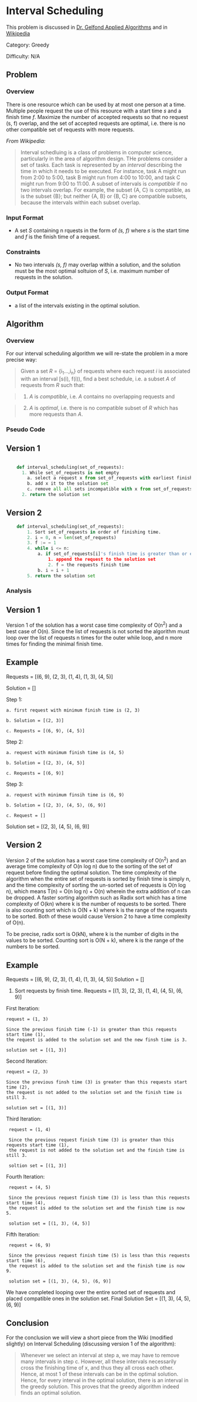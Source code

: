 # Interval Scheduling

This problem is discussed in [Dr. Gelfond Applied Algorithms](http://redwood.cs.ttu.edu/~mgelfond/FALL-2012/slides.pdf) and in [Wikipedia](https://en.wikipedia.org/wiki/Interval_scheduling)
 

Category: Greedy

Difficulty: N/A

## Problem
### Overview
There is one resource which can be used by at most one person at a time. Multiple people request the use of this resource with a start time _s_ and a finish time _f_. Maximize the number of accepted requests so that no request (s, f) overlap, and the set of accepted requests are optimal, i.e. there is no other compatible set of requests with more requests.

_From Wikipedia:_
> Interval schedluing is a class of problems in computer science, particularly in the area of algorithm design. THe problems consider a set of tasks. Each task is represented by an _interval_ describing the time in which it needs to be executed. For instance, task A might run from 2:00 to 5:00, task B might run from 4:00 to 10:00, and task C might run from 9:00 to 11:00. A subset of intervals is _compatible_ if no two intervals overlap. For example, the subset {A, C} is compatible, as is the subset {B}; but neither {A, B} or {B, C} are compatible subsets, because the intervals within each subset overlap.

### Input Format
- A set _S_ containing n rquests in the form of _(s, f)_ where _s_ is the start time and _f_ is the finish time of a request.

### Constraints
- No two intervals _(s, f)_ may overlap within a solution, and the solution must be the most optimal soltuion of _S_, i.e. maximum number of requests in the solution.

### Output Format
- a list of the intervals existing in the optimal solution.

## Algorithm
### Overview
For our interval scheduling algorithm we will re-state the problem in a more precise way:

> Given a set _R_ = {i<sub>1</sub>...,i<sub>n</sub>} of requests where each request _i_ is associated with an interval [s(i), f(i)), find a best schedule, i.e. a subset _A_ of requests from _R_ such that:

> 1. _A_ is _compatible_, i.e. _A_ contains no overlapping requests and 

> 2. _A_ is _optimal_, i.e. there is no compatible subset of _R_ which has more requests than _A_.


### Pseudo Code

## Version 1

```python

    def interval_scheduling(set_of_requests):
      1. While set_of_requests is not empty
        a. select a request x from set_of_requests with earliest finish time
        b. add x it to the solution set
        c. remove all all sets incompatible with x from set_of_requests including x
      2. return the solution set
```

## Version 2

```python
    def interval_scheduling(set_of_requests):
        1. Sort set_of_requests in order of finishing time.
        2. i = 0, n = len(set_of_requests)
        3. f := − 1
        4. while i <= n:
            a. if set_of_requests[i]'s finish time is greater than or equal to f:
                1. append the request to the solution set
                2. f = the requests finish time
            b. i = i + 1
        5. return the solution set

```

### Analysis

## Version 1

Version 1 of the solution has a worst case time complexity of O(n<sup>2</sup>) and a best case of O(n). Since the list of requests is not sorted
the algorithm must loop over the list of requests n times for the outer while loop, and n more times for finding the minimal finish time.

## Example

Requests = [(6, 9), (2, 3), (1, 4), (1, 3), (4, 5)]

Solution = []

Step 1:

    a. first request with minimum finish time is (2, 3)
    
    b. Solution = [(2, 3)]
    
    c. Requests = [(6, 9), (4, 5)]

Step 2:

    a. request with minimum finish time is (4, 5)
    
    b. Solution = [(2, 3), (4, 5)]
    
    c. Requests = [(6, 9)]

Step 3:

    a. request with minimum finsih time is (6, 9)
    
    b. Solution = [(2, 3), (4, 5), (6, 9)]
    
    c. Request = []

Solution set = [(2, 3), (4, 5), (6, 9)]

## Version 2

Version 2 of the solution has a worst case time complexity of O(n<sup>2</sup>) and an average time complexity of O(n log n) due to the sorting of the set of request before finding the optimal solution.
The time complexity of the algorithm when the entire set of requests is sorted by finish time is simply n, and the time complexity of sorting
the un-sorted set of requests is O(n log n), which means T(n) = O(n log n) + O(n) wherein the extra addition of n can be dropped.
A faster sorting algorithm such as Radix sort which has a time complexity of O(kn) where k is the number of requests to be sorted. There is also counting sort
which is O(N + k) where k is the range of the requests to be sorted. Both of these would cause Version 2 to have a time complexity of O(n).

To be precise, radix sort is O(kN), where k is the number of digits in the values to be sorted.
 Counting sort is O(N + k), where k is the range of the numbers to be sorted.

## Example

Requests = [(6, 9), (2, 3), (1, 4), (1, 3), (4, 5)]
Solution = []

1. Sort requests by finish time. Requests = [(1, 3), (2, 3), (1, 4), (4, 5), (6, 9)]

First Iteration:

    request = (1, 3)
    
    Since the previous finish time (-1) is greater than this requests start time (1), 
    the request is added to the solution set and the new finsh time is 3.
    
    solution set = [(1, 3)]

Second Iteration:

    request = (2, 3)
    
    Since the previous finsh time (3) is greater than this requests start time (2),
    the request is not added to the solution set and the finish time is still 3.
    
    solution set = [(1, 3)]
    
Third Iteration:

     request = (1, 4)
     
     Since the previous request finish time (3) is greater than this requests start time (1),
     the request is not added to the solution set and the finish time is still 3.
     
     soltion set = [(1, 3)]
     
Fourth Iteration:

     request = (4, 5)
     
     Since the previous request finish time (3) is less than this requests start time (4),
     the request is added to the solution set and the finish time is now 5.
     
     solution set = [(1, 3), (4, 5)]
     
Fifth Iteration:

     request = (6, 9)
     
     Since the previous request finish time (5) is less than this requests start time (6),
     the request is added to the solution set and the finish time is now 9.

     solution set = [(1, 3), (4, 5), (6, 9)]
     
 We have completed looping over the entire sorted set of requests and placed compatible ones in the solution set.
 Final Solution Set = [(1, 3), (4, 5), (6, 9)]


## Conclusion

For the conclusion we will view a short piece from the Wiki (modified slightly) on Interval Scheduling (discussing version 1 of the algorithm):

> Whenever we select an interval at step a, we may have to remove many intervals in step c.
> However, all these intervals necessarily cross the finishing time of x, and thus they all cross each other.
> Hence, at most 1 of these intervals can be in the optimal solution.
> Hence, for every interval in the optimal solution, there is an interval in the greedy solution.
> This proves that the greedy algorithm indeed finds an optimal solution.
